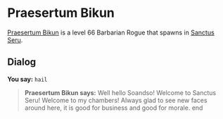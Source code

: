 # Praesertum Bikun



[Praesertum Bikun](/npc/159052) is a level 66 Barbarian Rogue that spawns in [Sanctus Seru](/zone/159).



## Dialog

**You say:** `hail`



>**Praesertum Bikun says:** Well hello Soandso!  Welcome to Sanctus Seru!  Welcome to my chambers!  Always glad to see new faces around here, it is good for business and good for morale.
end
